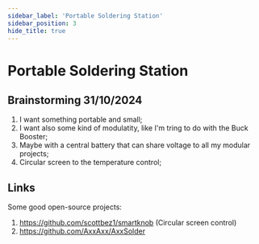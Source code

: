 ```yaml
---
sidebar_label: 'Portable Soldering Station'
sidebar_position: 3
hide_title: true
---
```

# Portable Soldering Station

## Brainstorming 31/10/2024
1) I want something portable and small;
2) I want also some kind of modulatity, like I'm tring to do with the Buck Booster;
3) Maybe with a central battery that can share voltage to all my modular projects;
4) Circular screen to the temperature control;

## Links
Some good open-source projects:
1) https://github.com/scottbez1/smartknob (Circular screen control)
2) https://github.com/AxxAxx/AxxSolder